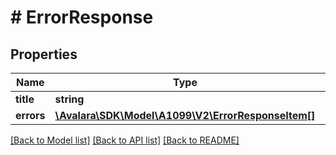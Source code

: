 # # ErrorResponse

## Properties

Name | Type | Description | Notes
------------ | ------------- | ------------- | -------------
**title** | **string** |  | [optional]
**errors** | [**\Avalara\SDK\Model\A1099\V2\ErrorResponseItem[]**](ErrorResponseItem.md) |  | [optional]

[[Back to Model list]](../../../README.md#models) [[Back to API list]](../../../README.md#endpoints) [[Back to README]](../../../README.md)
